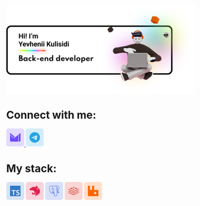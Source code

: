 <img src="images/banner.png" alt="banner" align="center" />

<h1>Connect with me:</h1>
<p>
  <a href="mailto:yevheniikulisidi@protonmail.com" target="_blank">
    <img
      src="images/icons/protonmail.png"
      alt="Proton Mail"
      height="48"
      width="48"
    />
  </a>
  <a href="https://t.me/kulisidi" target="_blank">
    <img
      src="images/icons/telegram.png"
      alt="Telegram"
      height="48"
      width="48"
    />
  </a>
</p>

<h1>My stack:</h1>
<p>
  <img
    src="images/icons/typescript.png"
    alt="TypeScript"
    height="48"
    width="48"
  />
  <img src="images/icons/nestjs.png" alt="NestJS" height="48" width="48" />
  <img
    src="images/icons/postgresql.png"
    alt="PostgreSQL"
    height="48"
    width="48"
  />
  <img src="images/icons/redis.png" alt="Redis" height="48" width="48" />
  <img src="images/icons/rabbitmq.png" alt="RabbitMQ" height="48" width="48" />
</p>

